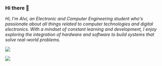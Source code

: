 ### Hi there 👋

*Hi, I'm Alvi, an Electronic and Computer Engineering student who's passionate about all things related to computer technologies and digital electronics. With a mindset of constant learning and development, I enjoy exploring the integration of hardware and software to build systems that solve real-world problems.*

![](https://github-readme-streak-stats.herokuapp.com/?user=alvi-codes&theme=gotham&hide=false)<br/>

![](https://github-readme-stats.vercel.app/api/top-langs/?username=alvi-codes&theme=gruvbox_light_border=true&include_all_commits=true&count_private=false&layout=compact&exclude_repo=FlappyGA&langs_count=10)<br/>


